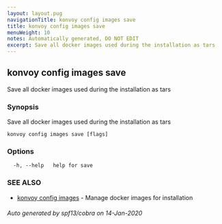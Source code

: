 ```yaml
---
layout: layout.pug
navigationTitle: konvoy config images save
title: konvoy config images save
menuWeight: 10
notes: Automatically generated, DO NOT EDIT
excerpt: Save all docker images used during the installation as tars
---
```


## konvoy config images save

Save all docker images used during the installation as tars

### Synopsis

Save all docker images used during the installation as tars

```
konvoy config images save [flags]
```

### Options

```
  -h, --help   help for save
```

### SEE ALSO

* [konvoy config images](../)	 - Manage docker images for installation

###### Auto generated by spf13/cobra on 14-Jan-2020
